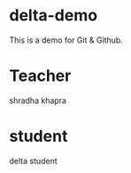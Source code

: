 # delta-demo
This is a demo for Git &amp; Github.

# Teacher
shradha khapra

# student
delta student

